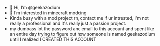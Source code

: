 - 👋 Hi, I’m @geekazodium
- 👀 I’m interested in minecraft modding
- Kinda busy with a mod project rn, contact me if ur intrested, I'm not really a professional and it's really just a passion project.
- my dumbass lot the password and email to this account and spent like an entire day trying to figure out how someone is named geekazodium until I realized I CREATED THIS ACCOUNT
